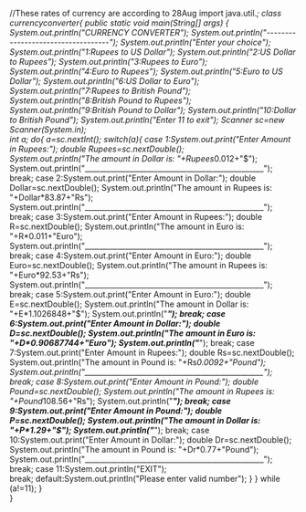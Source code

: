 //These rates of currency are according to 28Aug 
import java.util.*;
class  currencyconverter{
	public static void main(String[] args) { 
		 System.out.println("CURRENCY CONVERTER");
		 System.out.println("-----------------------------------");
		 System.out.println("Enter your choice");
		System.out.println("1:Rupees to US Dollar");
	    System.out.println("2:US Dollar to Rupees");
		System.out.println("3:Rupees to Euro");
		System.out.println("4:Euro to Rupees");
		System.out.println("5:Euro to US Dollar");
		System.out.println("6:US Dollar to Euro");
		System.out.println("7:Rupees to British Pound");
		System.out.println("8:British Pound to Rupees");
		System.out.println("9:British Pound to Dollar");
		System.out.println("10:Dollar to British Pound");
		System.out.println("Enter 11 to exit");
		Scanner sc=new Scanner(System.in);	
		int a;
		do{
		a=sc.nextInt();	
		switch(a){
			case 1:System.out.print("Enter Amount in Rupees:");
			       double Rupees=sc.nextDouble();  
			       System.out.println("The amount in Dollar is: "+Rupees*0.012+"$");
				   System.out.println("_________________________________________________");
				   break;
			case 2:System.out.print("Enter Amount in Dollar:");
			       double Dollar=sc.nextDouble();
			       System.out.println("The amount in Rupees is: "+Dollar*83.87+"Rs");
				   System.out.println("_________________________________________________");
				   break;
			case 3:System.out.print("Enter Amount in Rupees:");
			       double R=sc.nextDouble();
			       System.out.println("The amount in Euro is: "+R*0.011+"Euro");
				   System.out.println("_________________________________________________");
				   break;
			case 4:System.out.print("Enter Amount in Euro:");
			       double Euro=sc.nextDouble();
			       System.out.println("The amount in Rupees is: "+Euro*92.53+"Rs");
				   System.out.println("_________________________________________________");
				   break;
			case 5:System.out.print("Enter Amount in Euro:");
			       double E=sc.nextDouble();
			       System.out.println("The amount in Dollar is: "+E*1.1026848+"$");
				   System.out.println("_________________________________________________"); 
				   break;
			case 6:System.out.print("Enter Amount in Dollar:");
			       double D=sc.nextDouble();
			       System.out.println("The amount in Euro is: "+D*0.90687744+"Euro");
				   System.out.println("_________________________________________________"); 
				   break;
			case 7:System.out.print("Enter Amount in Rupees:");
			       double Rs=sc.nextDouble();
			       System.out.println("The amount in Pound is: "+Rs*0.0092+"Pound");
				   System.out.println("_________________________________________________"); 
				   break;
			case 8:System.out.print("Enter Amount in Pound:");
			       double Pound=sc.nextDouble();
			       System.out.println("The amount in Rupees is: "+Pound*108.56+"Rs");
				   System.out.println("_________________________________________________"); 
				   break;
			case 9:System.out.print("Enter Amount in Pound:");
			       double P=sc.nextDouble();
			       System.out.println("The amount in Dollar is: "+P*1.29+"$");
				   System.out.println("_________________________________________________"); 
				   break;
			case 10:System.out.print("Enter Amount in Dollar:");
			       double Dr=sc.nextDouble();
			       System.out.println("The amount in Pound is: "+Dr*0.77+"Pound");
				   System.out.println("_________________________________________________"); 
				   break;
			case 11:System.out.println("EXIT");	  
			        break;
			default:System.out.println("Please enter valid number");
		}
		}
		while (a!=11);
		}	
}
